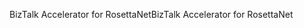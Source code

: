 <span data-ttu-id="eaf77-101">BizTalk Accelerator for RosettaNet</span><span class="sxs-lookup"><span data-stu-id="eaf77-101">BizTalk Accelerator for RosettaNet</span></span>
